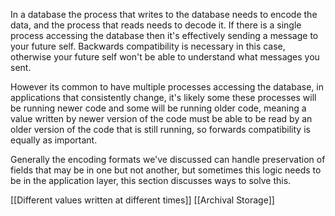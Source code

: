 In a database the process that writes to the database needs to encode the data, and the process that reads needs to decode it. If there is a single process accessing the database then it's effectively sending a message to your future self. Backwards compatibility is necessary in this case, otherwise your future self won't be able to understand what messages you sent.

However its common to have multiple processes accessing the database, in applications that consistently change, it's likely some these processes will be running newer code and some will be running older code, meaning a value written by newer version of the code must be able to be read by an older version of the code that is still running, so forwards compatibility is equally as important. 

Generally the encoding formats we've discussed can handle preservation of fields that may be in one but not another, but sometimes this logic needs to be in the application layer, this section discusses ways to solve this.

[[Different values written at different times]]
[[Archival Storage]]

